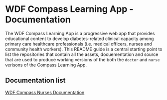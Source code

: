 
# WDF Compass Learning App - Documentation 

The WDF Compass Learning App is a progressive web app that provides educational content to
develop diabetes-related clinical capacity among primary care healthcare professionals (i.e. medical officers, nurses and community health workers).
This README guide is a central starting point to list the repositories that contain all the assets, docuementation and source that are used to produce working versions of the both the `doctor` and `nurse` verisons of the Compass Learning App.

## Documentation list

[WDF Compass Nurses Documentation]()
